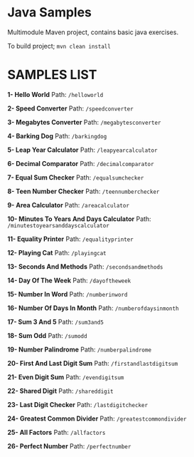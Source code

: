 # Java Samples
Multimodule Maven project, contains basic java exercises.

To build project; `mvn clean install`

# SAMPLES LIST

**1- Hello World**
Path: `/helloworld`

**2- Speed Converter**
Path: `/speedconverter`

**3- Megabytes Converter**
Path: `/megabytesconverter`

**4- Barking Dog**
Path: `/barkingdog`

**5- Leap Year Calculator**
Path: `/leapyearcalculator`

**6- Decimal Comparator**
Path: `/decimalcomparator`

**7- Equal Sum Checker**
Path: `/equalsumchecker`

**8- Teen Number Checker**
Path: `/teennumberchecker`

**9- Area Calculator**
Path: `/areacalculator`

**10- Minutes To Years And Days Calculator**
Path: `/minutestoyearsanddayscalculator`

**11- Equality Printer**
Path: `/equalityprinter`

**12- Playing Cat**
Path: `/playingcat`

**13- Seconds And Methods**
Path: `/secondsandmethods`

**14- Day Of The Week**
Path: `/dayoftheweek`

**15- Number In Word**
Path: `/numberinword`

**16- Number Of Days In Month**
Path: `/numberofdaysinmonth`

**17- Sum 3 And 5**
Path: `/sum3and5`

**18- Sum Odd**
Path: `/sumodd`

**19- Number Palindrome**
Path: `/numberpalindrome`

**20- First And Last Digit Sum**
Path: `/firstandlastdigitsum`

**21- Even Digit Sum**
Path: `/evendigitsum`

**22- Shared Digit**
Path: `/shareddigit`

**23- Last Digit Checker**
Path: `/lastdigitchecker`

**24- Greatest Common Divider**
Path: `/greatestcommondivider`

**25- All Factors**
Path: `/allfactors`

**26- Perfect Number**
Path: `/perfectnumber`





















